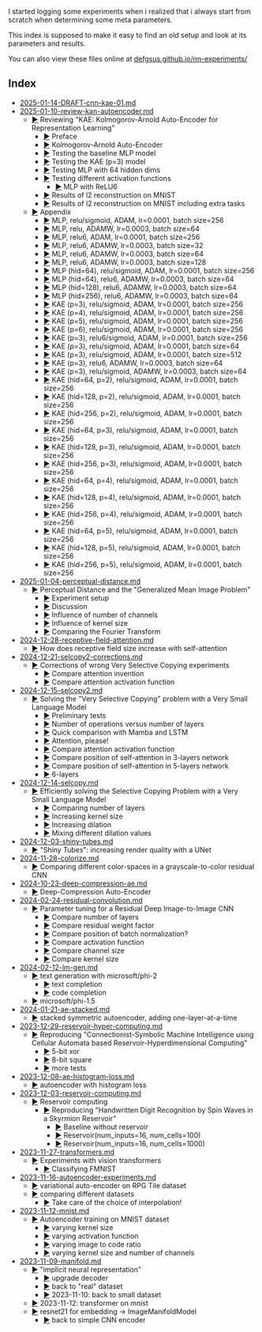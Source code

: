 I started logging some experiments when i realized
that i always start from scratch when determining some 
meta parameters. 

This index is supposed to make it easy to find an old setup
and look at its parameters and results.

You can also view these files online at [defgsus.github.io/nn-experiments/](https://defgsus.github.io/nn-experiments/) 


## Index
- [2025-01-14-DRAFT-cnn-kae-01.md](2025-01-14-DRAFT-cnn-kae-01.md)
- [2025-01-10-review-kan-autoencoder.md](2025-01-10-review-kan-autoencoder.md)
  - [:arrow_forward:](2025-01-10-review-kan-autoencoder.md#reviewing-kae-kolmogorov-arnold-auto-encoder-for-representation-learning) Reviewing "KAE: Kolmogorov-Arnold Auto-Encoder for Representation Learning"
      - [:arrow_forward:](2025-01-10-review-kan-autoencoder.md#preface) Preface
      - [:arrow_forward:](2025-01-10-review-kan-autoencoder.md#kolmogorov-arnold-auto-encoder) Kolmogorov-Arnold Auto-Encoder
      - [:arrow_forward:](2025-01-10-review-kan-autoencoder.md#testing-the-baseline-mlp-model) Testing the baseline MLP model
      - [:arrow_forward:](2025-01-10-review-kan-autoencoder.md#testing-the-kae-p3-model) Testing the KAE (p=3) model
      - [:arrow_forward:](2025-01-10-review-kan-autoencoder.md#testing-mlp-with-64-hidden-dims) Testing MLP with 64 hidden dims
    - [:arrow_forward:](2025-01-10-review-kan-autoencoder.md#testing-different-activation-functions) Testing different activation functions
      - [:arrow_forward:](2025-01-10-review-kan-autoencoder.md#mlp-with-relu6) MLP with ReLU6
    - [:arrow_forward:](2025-01-10-review-kan-autoencoder.md#results-of-l2-reconstruction-on-mnist) Results of l2 reconstruction on MNIST
    - [:arrow_forward:](2025-01-10-review-kan-autoencoder.md#results-of-l2-reconstruction-on-mnist-including-extra-tasks) Results of l2 reconstruction on MNIST including extra tasks
  - [:arrow_forward:](2025-01-10-review-kan-autoencoder.md#appendix) Appendix
      - [:arrow_forward:](2025-01-10-review-kan-autoencoder.md#mlp-relusigmoid-adam-lr00001-batch-size256) MLP, relu/sigmoid, ADAM, lr=0.0001, batch size=256
      - [:arrow_forward:](2025-01-10-review-kan-autoencoder.md#mlp-relu-adamw-lr00003-batch-size64) MLP, relu, ADAMW, lr=0.0003, batch size=64
      - [:arrow_forward:](2025-01-10-review-kan-autoencoder.md#mlp-relu6-adam-lr00001-batch-size256) MLP, relu6, ADAM, lr=0.0001, batch size=256
      - [:arrow_forward:](2025-01-10-review-kan-autoencoder.md#mlp-relu6-adamw-lr00003-batch-size32) MLP, relu6, ADAMW, lr=0.0003, batch size=32
      - [:arrow_forward:](2025-01-10-review-kan-autoencoder.md#mlp-relu6-adamw-lr00003-batch-size64) MLP, relu6, ADAMW, lr=0.0003, batch size=64
      - [:arrow_forward:](2025-01-10-review-kan-autoencoder.md#mlp-relu6-adamw-lr00003-batch-size128) MLP, relu6, ADAMW, lr=0.0003, batch size=128
      - [:arrow_forward:](2025-01-10-review-kan-autoencoder.md#mlp-hid64-relusigmoid-adam-lr00001-batch-size256) MLP (hid=64), relu/sigmoid, ADAM, lr=0.0001, batch size=256
      - [:arrow_forward:](2025-01-10-review-kan-autoencoder.md#mlp-hid64-relu6-adamw-lr00003-batch-size64) MLP (hid=64), relu6, ADAMW, lr=0.0003, batch size=64
      - [:arrow_forward:](2025-01-10-review-kan-autoencoder.md#mlp-hid128-relu6-adamw-lr00003-batch-size64) MLP (hid=128), relu6, ADAMW, lr=0.0003, batch size=64
      - [:arrow_forward:](2025-01-10-review-kan-autoencoder.md#mlp-hid256-relu6-adamw-lr00003-batch-size64) MLP (hid=256), relu6, ADAMW, lr=0.0003, batch size=64
      - [:arrow_forward:](2025-01-10-review-kan-autoencoder.md#kae-p3-relusigmoid-adam-lr00001-batch-size256) KAE (p=3), relu/sigmoid, ADAM, lr=0.0001, batch size=256
      - [:arrow_forward:](2025-01-10-review-kan-autoencoder.md#kae-p4-relusigmoid-adam-lr00001-batch-size256) KAE (p=4), relu/sigmoid, ADAM, lr=0.0001, batch size=256
      - [:arrow_forward:](2025-01-10-review-kan-autoencoder.md#kae-p5-relusigmoid-adam-lr00001-batch-size256) KAE (p=5), relu/sigmoid, ADAM, lr=0.0001, batch size=256
      - [:arrow_forward:](2025-01-10-review-kan-autoencoder.md#kae-p6-relusigmoid-adam-lr00001-batch-size256) KAE (p=6), relu/sigmoid, ADAM, lr=0.0001, batch size=256
      - [:arrow_forward:](2025-01-10-review-kan-autoencoder.md#kae-p3-relu6sigmoid-adam-lr00001-batch-size256) KAE (p=3), relu6/sigmoid, ADAM, lr=0.0001, batch size=256
      - [:arrow_forward:](2025-01-10-review-kan-autoencoder.md#kae-p3-relusigmoid-adam-lr00001-batch-size64) KAE (p=3), relu/sigmoid, ADAM, lr=0.0001, batch size=64
      - [:arrow_forward:](2025-01-10-review-kan-autoencoder.md#kae-p3-relusigmoid-adam-lr00001-batch-size512) KAE (p=3), relu/sigmoid, ADAM, lr=0.0001, batch size=512
      - [:arrow_forward:](2025-01-10-review-kan-autoencoder.md#kae-p3-relu6-adamw-lr00003-batch-size64) KAE (p=3), relu6, ADAMW, lr=0.0003, batch size=64
      - [:arrow_forward:](2025-01-10-review-kan-autoencoder.md#kae-p3-relusigmoid-adamw-lr00003-batch-size64) KAE (p=3), relu/sigmoid, ADAMW, lr=0.0003, batch size=64
      - [:arrow_forward:](2025-01-10-review-kan-autoencoder.md#kae-hid64-p2-relusigmoid-adam-lr00001-batch-size256) KAE (hid=64, p=2), relu/sigmoid, ADAM, lr=0.0001, batch size=256
      - [:arrow_forward:](2025-01-10-review-kan-autoencoder.md#kae-hid128-p2-relusigmoid-adam-lr00001-batch-size256) KAE (hid=128, p=2), relu/sigmoid, ADAM, lr=0.0001, batch size=256
      - [:arrow_forward:](2025-01-10-review-kan-autoencoder.md#kae-hid256-p2-relusigmoid-adam-lr00001-batch-size256) KAE (hid=256, p=2), relu/sigmoid, ADAM, lr=0.0001, batch size=256
      - [:arrow_forward:](2025-01-10-review-kan-autoencoder.md#kae-hid64-p3-relusigmoid-adam-lr00001-batch-size256) KAE (hid=64, p=3), relu/sigmoid, ADAM, lr=0.0001, batch size=256
      - [:arrow_forward:](2025-01-10-review-kan-autoencoder.md#kae-hid128-p3-relusigmoid-adam-lr00001-batch-size256) KAE (hid=128, p=3), relu/sigmoid, ADAM, lr=0.0001, batch size=256
      - [:arrow_forward:](2025-01-10-review-kan-autoencoder.md#kae-hid256-p3-relusigmoid-adam-lr00001-batch-size256) KAE (hid=256, p=3), relu/sigmoid, ADAM, lr=0.0001, batch size=256
      - [:arrow_forward:](2025-01-10-review-kan-autoencoder.md#kae-hid64-p4-relusigmoid-adam-lr00001-batch-size256) KAE (hid=64, p=4), relu/sigmoid, ADAM, lr=0.0001, batch size=256
      - [:arrow_forward:](2025-01-10-review-kan-autoencoder.md#kae-hid128-p4-relusigmoid-adam-lr00001-batch-size256) KAE (hid=128, p=4), relu/sigmoid, ADAM, lr=0.0001, batch size=256
      - [:arrow_forward:](2025-01-10-review-kan-autoencoder.md#kae-hid256-p4-relusigmoid-adam-lr00001-batch-size256) KAE (hid=256, p=4), relu/sigmoid, ADAM, lr=0.0001, batch size=256
      - [:arrow_forward:](2025-01-10-review-kan-autoencoder.md#kae-hid64-p5-relusigmoid-adam-lr00001-batch-size256) KAE (hid=64, p=5), relu/sigmoid, ADAM, lr=0.0001, batch size=256
      - [:arrow_forward:](2025-01-10-review-kan-autoencoder.md#kae-hid128-p5-relusigmoid-adam-lr00001-batch-size256) KAE (hid=128, p=5), relu/sigmoid, ADAM, lr=0.0001, batch size=256
      - [:arrow_forward:](2025-01-10-review-kan-autoencoder.md#kae-hid256-p5-relusigmoid-adam-lr00001-batch-size256) KAE (hid=256, p=5), relu/sigmoid, ADAM, lr=0.0001, batch size=256
- [2025-01-04-perceptual-distance.md](2025-01-04-perceptual-distance.md)
  - [:arrow_forward:](2025-01-04-perceptual-distance.md#perceptual-distance-and-the-generalized-mean-image-problem) Perceptual Distance and the "Generalized Mean Image Problem"
      - [:arrow_forward:](2025-01-04-perceptual-distance.md#experiment-setup) Experiment setup
      - [:arrow_forward:](2025-01-04-perceptual-distance.md#discussion) Discussion
      - [:arrow_forward:](2025-01-04-perceptual-distance.md#influence-of-number-of-channels) Influence of number of channels
      - [:arrow_forward:](2025-01-04-perceptual-distance.md#influence-of-kernel-size) Influence of kernel size
    - [:arrow_forward:](2025-01-04-perceptual-distance.md#comparing-the-fourier-transform) Comparing the Fourier Transform
- [2024-12-28-receptive-field-attention.md](2024-12-28-receptive-field-attention.md)
  - [:arrow_forward:](2024-12-28-receptive-field-attention.md#how-does-receptive-field-size-increase-with-self-attention) How does receptive field size increase with self-attention
- [2024-12-21-selcopy2-corrections.md](2024-12-21-selcopy2-corrections.md)
  - [:arrow_forward:](2024-12-21-selcopy2-corrections.md#corrections-of-wrong-very-selective-copying-experiments) Corrections of wrong Very Selective Copying experiments
      - [:arrow_forward:](2024-12-21-selcopy2-corrections.md#compare-attention-invention) Compare attention invention
      - [:arrow_forward:](2024-12-21-selcopy2-corrections.md#compare-attention-activation-function) Compare attention activation function
- [2024-12-15-selcopy2.md](2024-12-15-selcopy2.md)
  - [:arrow_forward:](2024-12-15-selcopy2.md#solving-the-very-selective-copying-problem-with-a-very-small-language-model) Solving the "Very Selective Copying" problem with a Very Small Language Model
      - [:arrow_forward:](2024-12-15-selcopy2.md#preliminary-tests) Preliminary tests
      - [:arrow_forward:](2024-12-15-selcopy2.md#number-of-operations-versus-number-of-layers) Number of operations versus number of layers
      - [:arrow_forward:](2024-12-15-selcopy2.md#quick-comparison-with-mamba-and-lstm) Quick comparison with Mamba and LSTM
      - [:arrow_forward:](2024-12-15-selcopy2.md#attention-please) Attention, please!
      - [:arrow_forward:](2024-12-15-selcopy2.md#compare-attention-activation-function) Compare attention activation function
      - [:arrow_forward:](2024-12-15-selcopy2.md#compare-position-of-self-attention-in-3-layers-network) Compare position of self-attention in 3-layers network
      - [:arrow_forward:](2024-12-15-selcopy2.md#compare-position-of-self-attention-in-5-layers-network) Compare position of self-attention in 5-layers network
      - [:arrow_forward:](2024-12-15-selcopy2.md#6-layers) 6-layers
- [2024-12-14-selcopy.md](2024-12-14-selcopy.md)
  - [:arrow_forward:](2024-12-14-selcopy.md#efficiently-solving-the-selective-copying-problem-with-a-very-small-language-model) Efficiently solving the Selective Copying Problem with a Very Small Language Model
      - [:arrow_forward:](2024-12-14-selcopy.md#comparing-number-of-layers) Comparing number of layers
      - [:arrow_forward:](2024-12-14-selcopy.md#increasing-kernel-size) Increasing kernel size
      - [:arrow_forward:](2024-12-14-selcopy.md#increasing-dilation) Increasing dilation
      - [:arrow_forward:](2024-12-14-selcopy.md#mixing-different-dilation-values) Mixing different dilation values
- [2024-12-03-shiny-tubes.md](2024-12-03-shiny-tubes.md)
  - [:arrow_forward:](2024-12-03-shiny-tubes.md#shiny-tubes-increasing-render-quality-with-a-unet) "Shiny Tubes": increasing render quality with a UNet
- [2024-11-28-colorize.md](2024-11-28-colorize.md)
  - [:arrow_forward:](2024-11-28-colorize.md#comparing-different-color-spaces-in-a-grayscale-to-color-residual-cnn) Comparing different color-spaces in a grayscale-to-color residual CNN
- [2024-10-23-deep-compression-ae.md](2024-10-23-deep-compression-ae.md)
  - [:arrow_forward:](2024-10-23-deep-compression-ae.md#deep-compression-auto-encoder) Deep-Compression Auto-Encoder
- [2024-02-24-residual-convolution.md](2024-02-24-residual-convolution.md)
  - [:arrow_forward:](2024-02-24-residual-convolution.md#parameter-tuning-for-a-residual-deep-image-to-image-cnn) Parameter tuning for a Residual Deep Image-to-Image CNN
    - [:arrow_forward:](2024-02-24-residual-convolution.md#compare-number-of-layers) Compare number of layers
    - [:arrow_forward:](2024-02-24-residual-convolution.md#compare-residual-weight-factor) Compare residual weight factor
    - [:arrow_forward:](2024-02-24-residual-convolution.md#compare-position-of-batch-normalization) Compare position of batch normalization?
    - [:arrow_forward:](2024-02-24-residual-convolution.md#compare-activation-function) Compare activation function
    - [:arrow_forward:](2024-02-24-residual-convolution.md#compare-channel-size) Compare channel size
    - [:arrow_forward:](2024-02-24-residual-convolution.md#compare-kernel-size) Compare kernel size
- [2024-02-12-lm-gen.md](2024-02-12-lm-gen.md)
  - [:arrow_forward:](2024-02-12-lm-gen.md#text-generation-with-microsoftphi-2) text generation with microsoft/phi-2
    - [:arrow_forward:](2024-02-12-lm-gen.md#text-completion) text completion
    - [:arrow_forward:](2024-02-12-lm-gen.md#code-completion) code completion
  - [:arrow_forward:](2024-02-12-lm-gen.md#microsoftphi-15) microsoft/phi-1.5
- [2024-01-21-ae-stacked.md](2024-01-21-ae-stacked.md)
  - [:arrow_forward:](2024-01-21-ae-stacked.md#stacked-symmetric-autoencoder-adding-one-layer-at-a-time) stacked symmetric autoencoder, adding one-layer-at-a-time
- [2023-12-29-reservoir-hyper-computing.md](2023-12-29-reservoir-hyper-computing.md)
  - [:arrow_forward:](2023-12-29-reservoir-hyper-computing.md#reproducing-connectionist-symbolic-machine-intelligence-using-cellular-automata-based-reservoir-hyperdimensional-computing) Reproducing "Connectionist-Symbolic Machine Intelligence using Cellular Automata based Reservoir-Hyperdimensional Computing"
      - [:arrow_forward:](2023-12-29-reservoir-hyper-computing.md#5-bit-xor) 5-bit xor
      - [:arrow_forward:](2023-12-29-reservoir-hyper-computing.md#8-bit-square) 8-bit square
      - [:arrow_forward:](2023-12-29-reservoir-hyper-computing.md#more-tests) more tests
- [2023-12-08-ae-histogram-loss.md](2023-12-08-ae-histogram-loss.md)
  - [:arrow_forward:](2023-12-08-ae-histogram-loss.md#autoencoder-with-histogram-loss) autoencoder with histogram loss
- [2023-12-03-reservoir-computing.md](2023-12-03-reservoir-computing.md)
  - [:arrow_forward:](2023-12-03-reservoir-computing.md#reservoir-computing) Reservoir computing
    - [:arrow_forward:](2023-12-03-reservoir-computing.md#reproducing-handwritten-digit-recognition-by-spin-waves-in-a-skyrmion-reservoir) Reproducing "Handwritten Digit Recognition by Spin Waves in a Skyrmion Reservoir"
      - [:arrow_forward:](2023-12-03-reservoir-computing.md#baseline-without-reservoir) Baseline without reservoir
      - [:arrow_forward:](2023-12-03-reservoir-computing.md#reservoirnum_inputs16-num_cells100) Reservoir(num_inputs=16, num_cells=100)
      - [:arrow_forward:](2023-12-03-reservoir-computing.md#reservoirnum_inputs16-num_cells1000) Reservoir(num_inputs=16, num_cells=1000)
- [2023-11-27-transformers.md](2023-11-27-transformers.md)
  - [:arrow_forward:](2023-11-27-transformers.md#experiments-with-vision-transformers) Experiments with vision transformers
    - [:arrow_forward:](2023-11-27-transformers.md#classifying-fmnist) Classifying FMNIST
- [2023-11-16-autoencoder-experiments.md](2023-11-16-autoencoder-experiments.md)
  - [:arrow_forward:](2023-11-16-autoencoder-experiments.md#variational-auto-encoder-on-rpg-tile-dataset) variational auto-encoder on RPG Tile dataset
  - [:arrow_forward:](2023-11-16-autoencoder-experiments.md#comparing-different-datasets) comparing different datasets
      - [:arrow_forward:](2023-11-16-autoencoder-experiments.md#take-care-of-the-choice-of-interpolation) Take care of the choice of interpolation!
- [2023-11-12-mnist.md](2023-11-12-mnist.md)
  - [:arrow_forward:](2023-11-12-mnist.md#autoencoder-training-on-mnist-dataset) Autoencoder training on MNIST dataset
    - [:arrow_forward:](2023-11-12-mnist.md#varying-kernel-size) varying kernel size
    - [:arrow_forward:](2023-11-12-mnist.md#varying-activation-function) varying activation function
    - [:arrow_forward:](2023-11-12-mnist.md#varying-image-to-code-ratio) varying image to code ratio
    - [:arrow_forward:](2023-11-12-mnist.md#varying-kernel-size-and-number-of-channels) varying kernel size and number of channels
- [2023-11-09-manifold.md](2023-11-09-manifold.md)
  - [:arrow_forward:](2023-11-09-manifold.md#implicit-neural-representation) "implicit neural representation"
      - [:arrow_forward:](2023-11-09-manifold.md#upgrade-decoder) upgrade decoder
      - [:arrow_forward:](2023-11-09-manifold.md#back-to-real-dataset) back to "real" dataset
      - [:arrow_forward:](2023-11-09-manifold.md#2023-11-10-back-to-small-dataset) 2023-11-10: back to small dataset
  - [:arrow_forward:](2023-11-09-manifold.md#2023-11-12-transformer-on-mnist) 2023-11-12: transformer on mnist
  - [:arrow_forward:](2023-11-09-manifold.md#resnet21-for-embedding---imagemanifoldmodel) resnet21 for embedding -> ImageManifoldModel
    - [:arrow_forward:](2023-11-09-manifold.md#back-to-simple-cnn-encoder) back to simple CNN encoder